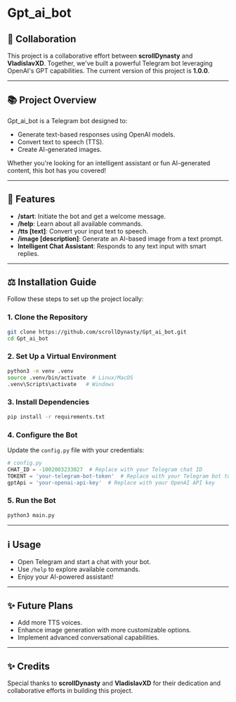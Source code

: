 # Gpt_ai_bot

## 🌟 Collaboration
This project is a collaborative effort between **scrollDynasty** and **VladislavXD**. Together, we've built a powerful Telegram bot leveraging OpenAI's GPT capabilities. The current version of this project is **1.0.0**.

---

## 📚 Project Overview
Gpt_ai_bot is a Telegram bot designed to:
- Generate text-based responses using OpenAI models.
- Convert text to speech (TTS).
- Create AI-generated images.

Whether you're looking for an intelligent assistant or fun AI-generated content, this bot has you covered!

---

## 🔧 Features
- **/start**: Initiate the bot and get a welcome message.
- **/help**: Learn about all available commands.
- **/tts [text]**: Convert your input text to speech.
- **/image [description]**: Generate an AI-based image from a text prompt.
- **Intelligent Chat Assistant**: Responds to any text input with smart replies.

---

## ⚖️ Installation Guide
Follow these steps to set up the project locally:

### 1. Clone the Repository
```bash
git clone https://github.com/scrollDynasty/Gpt_ai_bot.git
cd Gpt_ai_bot
```

### 2. Set Up a Virtual Environment
```bash
python3 -m venv .venv
source .venv/bin/activate  # Linux/MacOS
.venv\Scripts\activate   # Windows
```

### 3. Install Dependencies
```bash
pip install -r requirements.txt
```

### 4. Configure the Bot
Update the `config.py` file with your credentials:

```python
# config.py
CHAT_ID = -1002003233027  # Replace with your Telegram chat ID
TOKENT = 'your-telegram-bot-token'  # Replace with your Telegram bot token
gptApi = 'your-openai-api-key'  # Replace with your OpenAI API key
```

### 5. Run the Bot
```bash
python3 main.py
```

---

## ℹ️ Usage
- Open Telegram and start a chat with your bot.
- Use `/help` to explore available commands.
- Enjoy your AI-powered assistant!

---

## ✨ Future Plans
- Add more TTS voices.
- Enhance image generation with more customizable options.
- Implement advanced conversational capabilities.

---

## ✨ Credits
Special thanks to **scrollDynasty** and **VladislavXD** for their dedication and collaborative efforts in building this project.

